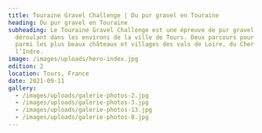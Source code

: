 ```yaml
---
title: Touraine Gravel Challenge | Du pur gravel en Touraine
heading: Du pur gravel en Touraine
subheading: Le Touraine Gravel Challenge est une épreuve de pur gravel se
  déroulant dans les environs de la ville de Tours. Deux parcours pour découvrir
  parmi les plus beaux châteaux et villages des vals de Loire, du Cher et de
  l’Indre.
image: /images/uploads/hero-index.jpg
edition: 2
location: Tours, France
date: 2021-09-11
gallery:
  - /images/uploads/galerie-photos-2.jpg
  - /images/uploads/galerie-photos-3.jpg
  - /images/uploads/galerie-photos-13.jpg
  - /images/uploads/galerie-photos-8.jpg
---
```

